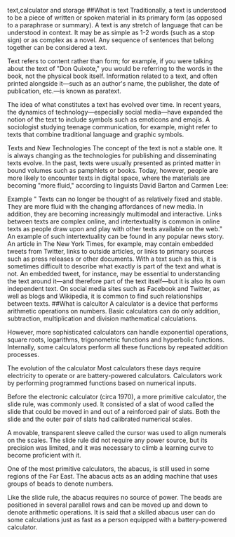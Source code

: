 text,calculator and storage
##What is text Traditionally, a text is understood to be a piece of written or spoken material in its primary form (as opposed to a paraphrase or summary). A text is any stretch of language that can be understood in context. It may be as simple as 1-2 words (such as a stop sign) or as complex as a novel. Any sequence of sentences that belong together can be considered a text.

Text refers to content rather than form; for example, if you were talking about the text of "Don Quixote," you would be referring to the words in the book, not the physical book itself. Information related to a text, and often printed alongside it—such as an author's name, the publisher, the date of publication, etc.—is known as paratext.

The idea of what constitutes a text has evolved over time. In recent years, the dynamics of technology—especially social media—have expanded the notion of the text to include symbols such as emoticons and emojis. A sociologist studying teenage communication, for example, might refer to texts that combine traditional language and graphic symbols.

Texts and New Technologies The concept of the text is not a stable one. It is always changing as the technologies for publishing and disseminating texts evolve. In the past, texts were usually presented as printed matter in bound volumes such as pamphlets or books. Today, however, people are more likely to encounter texts in digital space, where the materials are becoming "more fluid," according to linguists David Barton and Carmen Lee:

Example
" Texts can no longer be thought of as relatively fixed and stable. They are more fluid with the changing affordances of new media. In addition, they are becoming increasingly multimodal and interactive. Links between texts are complex online, and intertextuality is common in online texts as people draw upon and play with other texts available on the web." An example of such intertextuality can be found in any popular news story. An article in The New York Times, for example, may contain embedded tweets from Twitter, links to outside articles, or links to primary sources such as press releases or other documents. With a text such as this, it is sometimes difficult to describe what exactly is part of the text and what is not. An embedded tweet, for instance, may be essential to understanding the text around it—and therefore part of the text itself—but it is also its own independent text. On social media sites such as Facebook and Twitter, as well as blogs and Wikipedia, it is common to find such relationships between texts. ##What is calcultor A calculator is a device that performs arithmetic operations on numbers. Basic calculators can do only addition, subtraction, multiplication and division mathematical calculations.

However, more sophisticated calculators can handle exponential operations, square roots, logarithms, trigonometric functions and hyperbolic functions. Internally, some calculators perform all these functions by repeated addition processes.

The evolution of the calculator
Most calculators these days require electricity to operate or are battery-powered calculators. Calculators work by performing programmed functions based on numerical inputs.

Before the electronic calculator (circa 1970), a more primitive calculator, the slide rule, was commonly used. It consisted of a slat of wood called the slide that could be moved in and out of a reinforced pair of slats. Both the slide and the outer pair of slats had calibrated numerical scales.

A movable, transparent sleeve called the cursor was used to align numerals on the scales. The slide rule did not require any power source, but its precision was limited, and it was necessary to climb a learning curve to become proficient with it.

One of the most primitive calculators, the abacus, is still used in some regions of the Far East. The abacus acts as an adding machine that uses groups of beads to denote numbers.

Like the slide rule, the abacus requires no source of power. The beads are positioned in several parallel rows and can be moved up and down to denote arithmetic operations. It is said that a skilled abacus user can do some calculations just as fast as a person equipped with a battery-powered calculator.
